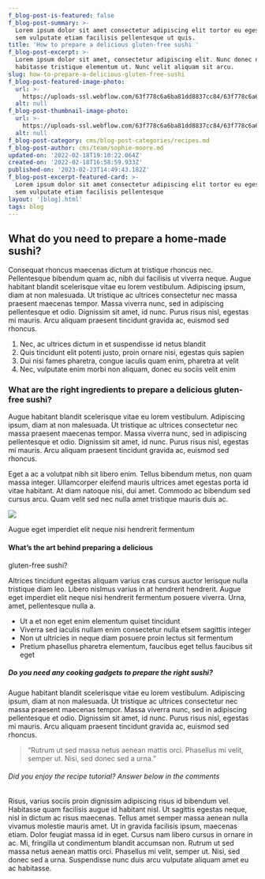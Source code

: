 ```yaml
---
f_blog-post-is-featured: false
f_blog-post-summary: >-
  Lorem ipsum dolor sit amet consectetur adipiscing elit tortor eu egestas morbi
  sem vulputate etiam facilisis pellentesque ut quis.
title: 'How to prepare a delicious gluten-free sushi '
f_blog-post-excerpt: >-
  Lorem ipsum dolor sit amet, consectetur adipiscing elit. Nunc donec nullam
  habitasse tristique elementum ut. Nunc velit aliquam sit arcu.
slug: how-to-prepare-a-delicious-gluten-free-sushi
f_blog-post-featured-image-photo:
  url: >-
    https://uploads-ssl.webflow.com/63f778c6a6ba81dd8837cc84/63f778c6a6ba8144af37ce04_prepare-gluten-free-sushi-featured-image-sushi-webflow-ecommerce-template.jpg
  alt: null
f_blog-post-thumbnail-image-photo:
  url: >-
    https://uploads-ssl.webflow.com/63f778c6a6ba81dd8837cc84/63f778c6a6ba81536937ce05_prepare-gluten-free-sushi-thumbnail-image-sushi-webflow-ecommerce-template.jpg
  alt: null
f_blog-post-category: cms/blog-post-categories/recipes.md
f_blog-post-author: cms/team/sophie-moore.md
updated-on: '2022-02-18T19:10:22.064Z'
created-on: '2022-02-18T16:58:59.933Z'
published-on: '2023-02-23T14:49:43.182Z'
f_blog-post-excerpt-featured-card: >-
  Lorem ipsum dolor sit amet consectetur adipiscing elit tortor eu egestas morbi
  sem vulputate etiam facilisis pellentesque 
layout: '[blog].html'
tags: blog
---
```


What do you need to prepare a home-made sushi?
----------------------------------------------

Consequat rhoncus maecenas dictum at tristique rhoncus nec. Pellentesque bibendum quam ac, nibh dui facilisis ut viverra neque. Augue habitant blandit scelerisque vitae eu lorem vestibulum. Adipiscing ipsum, diam at non malesuada. Ut tristique ac ultrices consectetur nec massa praesent maecenas tempor. Massa viverra nunc, sed in adipiscing pellentesque et odio. Dignissim sit amet, id nunc. Purus risus nisl, egestas mi mauris. Arcu aliquam praesent tincidunt gravida ac, euismod sed rhoncus.

1.  Nec, ac ultrices dictum in et suspendisse id netus blandit
2.  Quis tincidunt elit potenti justo, proin ornare nisi, egestas quis sapien
3.  Dui nisi fames pharetra, congue iaculis quam enim, pharetra at velit
4.  Nec, vulputate enim morbi non aliquam, donec eu sociis velit enim

### What are the right ingredients to prepare a delicious gluten-free sushi?

Augue habitant blandit scelerisque vitae eu lorem vestibulum. Adipiscing ipsum, diam at non malesuada. Ut tristique ac ultrices consectetur nec massa praesent maecenas tempor. Massa viverra nunc, sed in adipiscing pellentesque et odio. Dignissim sit amet, id nunc. Purus risus nisl, egestas mi mauris. Arcu aliquam praesent tincidunt gravida ac, euismod sed rhoncus.

Eget a ac a volutpat nibh sit libero enim. Tellus bibendum metus, non quam massa integer. Ullamcorper eleifend mauris ultrices amet egestas porta id vitae habitant. At diam natoque nisi, dui amet. Commodo ac bibendum sed cursus arcu. Quam velit sed nec nulla amet tristique mauris duis ac.

![](https://uploads-ssl.webflow.com/63f778c6a6ba81dd8837cc84/63f778c6a6ba81055537cdfb_blog-post-content-image-sushi-webflow-ecommerce-template.jpg)

Augue eget imperdiet elit neque nisi hendrerit fermentum

#### What’s the art behind preparing a delicious  
gluten-free sushi?

Altrices tincidunt egestas aliquam varius cras cursus auctor lerisque nulla tristique diam leo. Libero nislmus varius in at hendrerit hendrerit. Augue eget imperdiet elit neque nisi hendrerit fermentum posuere viverra. Urna, amet, pellentesque nulla a.

*   Ut a et non eget enim elementum quiset tincidunt
*   Viverra sed iaculis nullam enim consectetur nulla etsem sagittis integer
*   Non ut ultricies in neque diam posuere proin lectus sit fermentum
*   Pretium phasellus pharetra elementum, faucibus eget tellus faucibus sit eget

##### Do you need any cooking gadgets to prepare the right sushi?

Augue habitant blandit scelerisque vitae eu lorem vestibulum. Adipiscing ipsum, diam at non malesuada. Ut tristique ac ultrices consectetur nec massa praesent maecenas tempor. Massa viverra nunc, sed in adipiscing pellentesque et odio. Dignissim sit amet, id nunc. Purus risus nisl, egestas mi mauris. Arcu aliquam praesent tincidunt gravida ac, euismod sed rhoncus.

> “Rutrum ut sed massa netus aenean mattis orci. Phasellus mi velit, semper ut. Nisi, sed donec sed a urna.”

###### Did you enjoy the recipe tutorial? Answer below in the comments

Risus, varius sociis proin dignissim adipiscing risus id bibendum vel. Habitasse quam facilisis augue id habitant nisl. Ut sagittis egestas neque, nisl in dictum ac risus maecenas. Tellus amet semper massa aenean nulla vivamus molestie mauris amet. Ut in gravida facilisis ipsum, maecenas etiam. Dolor feugiat massa id in eget. Cursus nam libero cursus in ornare in ac. Mi, fringilla ut condimentum blandit accumsan non. Rutrum ut sed massa netus aenean mattis orci. Phasellus mi velit, semper ut. Nisi, sed donec sed a urna. Suspendisse nunc duis arcu vulputate aliquam amet eu ac habitasse.
